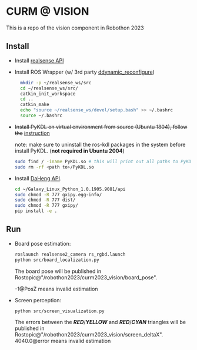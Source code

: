 # CURM @ VISION
This is a repo of the vision component in Robothon 2023

## Install

- Install [realsense API](https://github.com/IntelRealSense/librealsense)
- Install ROS Wrapper (w/ 3rd party [ddynamic_reconfigure](ddynamic_reconfigure))
  ```sh
    mkdir -p ~/realsense_ws/src
    cd ~/realsense_ws/src/
    catkin_init_workspace 
    cd ..
    catkin_make
    echo "source ~/realsense_ws/devel/setup.bash" >> ~/.bashrc
    source ~/.bashrc
    ```
- ~~Install PyKDL on virtual environment from source (Ubuntu 1804), follow the~~ [instruction](https://blog.csdn.net/qq_42237662/article/details/109783935)

   note: make sure to uninstall the ros-kdl packages in the system before install PyKDL. (**not required in Ubuntu 2004**)
   ```sh
   sudo find / -iname PyKDL.so # this will print out all paths to PyKDL.so
   sudo rm -rf <path to>/PyKDL.so
   ```  

- Install [DaHeng API](https://en.daheng-imaging.com/list-58-1.html). 
  ```sh
  cd ~/Galaxy_Linux_Python_1.0.1905.9081/api
  sudo chmod -R 777 gxipy.egg-info/
  sudo chmod -R 777 dist/
  sudo chmod -R 777 gxipy/
  pip install -e .
  ```

## Run

- Board pose estimation:
  ```sh
  roslaunch realsense2_camera rs_rgbd.launch
  python src/board_localization.py
  ```
  The board pose will be published in Rostopic@"/robothon2023/curm2023_vision/board_pose".

  -1@PosZ means invalid estimation
- Screen perception:
  ```sh
  python src/screen_visualization.py
  ```
  The errors between the **_RED_**/**_YELLOW_** and **_RED_**/**_CYAN_** triangles will be published in Rostopic@"/robothon2023/curm2023_vision/screen_deltaX".
  4040.0@error means invalid estimation